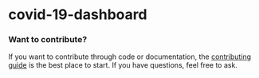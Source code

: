 # covid-19-dashboard



### Want to contribute?

If you want to contribute through code or documentation, the [contributing guide](https://github.com/sanjanakrishnan/covid-19-dashboard/blob/main/CONTRIBUTING.md) is the best place to start. If you have questions, feel free to ask.
